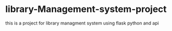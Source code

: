 # library-Management-system-project
 this is a project for library managment system using flask python and api 
